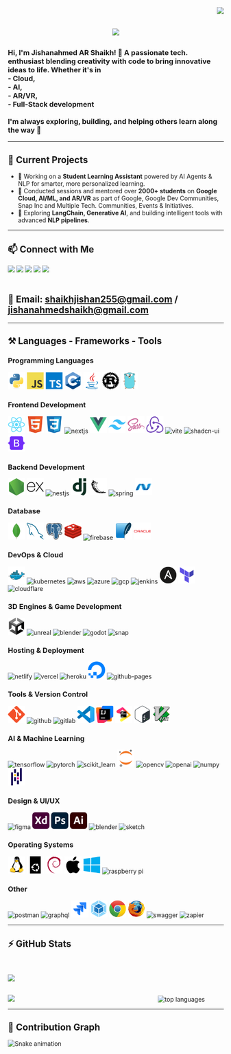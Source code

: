 <img align="right" src="https://visitor-badge.laobi.icu/badge?page_id=jishanahmed-shaikh" />

<h1 align="center">
    <img src="https://readme-typing-svg.herokuapp.com?font=Fira+Code&weight=600&size=32&pause=1200&width=500&lines=I'm+Jishanahmed+AR+Shaikh!" />
</h1>

<h3 align="left">
Hi, I'm Jishanahmed AR Shaikh! 👋  
A passionate tech. enthusiast blending creativity with code to bring innovative ideas to life.  
Whether it's in

<br>
- Cloud,
<br>
- AI,
<br>
- AR/VR,
<br>
- Full-Stack development
<br>
<br>
I'm always exploring, building, and helping others learn along the way 🚀
</h3>

---

## 🔭 Current Projects
- 🚀 Working on a **Student Learning Assistant** powered by AI Agents & NLP for smarter, more personalized learning.
- 🧠 Conducted sessions and mentored over **2000+ students** on **Google Cloud, AI/ML, and AR/VR** as part of Google, Google Dev Communities, Snap Inc and Multiple Tech. Communities, Events & Initiatives.
- 🧪 Exploring **LangChain, Generative AI**, and building intelligent tools with advanced **NLP pipelines**.

---

## 📫 Connect with Me
 
<a href="https://www.linkedin.com/in/jishanahmedshaikh/" target="_blank"><img height="40" src="https://img.icons8.com/external-justicon-lineal-color-justicon/64/000000/external-linkedin-social-media-justicon-lineal-color-justicon.png"/></a>
<a href="https://www.instagram.com/jishanahmed_shaikh/" target="_blank"><img height="40" src="https://img.icons8.com/external-justicon-lineal-color-justicon/64/000000/external-instagram-social-media-justicon-lineal-color-justicon.png"/></a>
<a href="https://www.youtube.com/@jishanahmedarshaikh" target="_blank"><img height="40" src="https://img.icons8.com/external-justicon-lineal-color-justicon/64/000000/external-youtube-social-media-justicon-lineal-color-justicon.png"/></a>
<a href="mailto:shaikhjishan255@gmail.com" target="_blank"><img height="40" src="https://img.icons8.com/external-justicon-lineal-color-justicon/64/000000/external-gmail-social-media-justicon-lineal-color-justicon.png"/></a>
<a href="https://discord.com/users/518476056232198171" target="_blank"><img height="40" src="https://img.icons8.com/external-justicon-lineal-color-justicon/64/000000/external-discord-social-media-justicon-lineal-color-justicon.png"/></a>
<br/>
<br>

## 📧 Email: shaikhjishan255@gmail.com / jishanahmedshaikh@gmail.com

---

## ⚒️ Languages - Frameworks - Tools

<h3 align="left">Programming Languages</h3>
<p align="left">
  <img src="https://raw.githubusercontent.com/devicons/devicon/master/icons/python/python-original.svg" alt="python" width="40" height="40" title="Python"/>
  <img src="https://raw.githubusercontent.com/devicons/devicon/master/icons/javascript/javascript-original.svg" alt="javascript" width="40" height="40" title="JavaScript"/>
  <img src="https://raw.githubusercontent.com/devicons/devicon/master/icons/typescript/typescript-original.svg" alt="typescript" width="40" height="40" title="TypeScript"/>
  <img src="https://raw.githubusercontent.com/devicons/devicon/master/icons/cplusplus/cplusplus-original.svg" alt="cplusplus" width="40" height="40" title="C++"/>
  <img src="https://raw.githubusercontent.com/devicons/devicon/master/icons/java/java-original.svg" alt="java" width="40" height="40" title="Java"/>
  <img src="https://raw.githubusercontent.com/devicons/devicon/55609aa5bd817ff167afce0d965585c92040787a/icons/rust/rust-plain.svg" alt="rust" width="40" height="40" title="Rust"/>
  <img src="https://raw.githubusercontent.com/devicons/devicon/master/icons/go/go-original.svg" alt="go" width="40" height="40" title="Go"/>
</p>

<h3 align="left">Frontend Development</h3>
<p align="left">
  <img src="https://raw.githubusercontent.com/devicons/devicon/master/icons/react/react-original.svg" alt="react" width="40" height="40" title="React"/>
  <img src="https://raw.githubusercontent.com/devicons/devicon/master/icons/html5/html5-original.svg" alt="html5" width="40" height="40" title="HTML5"/>
  <img src="https://raw.githubusercontent.com/devicons/devicon/master/icons/css3/css3-original.svg" alt="css3" width="40" height="40" title="CSS3"/>  
  <img src="https://cdn.worldvectorlogo.com/logos/nextjs-2.svg" alt="nextjs" width="40" height="40" title="Next.js"/>
  <img src="https://raw.githubusercontent.com/devicons/devicon/master/icons/vuejs/vuejs-original.svg" alt="vuejs" width="40" height="40" title="Vue.js"/>
  <img src="https://raw.githubusercontent.com/devicons/devicon/55609aa5bd817ff167afce0d965585c92040787a/icons/tailwindcss/tailwindcss-plain.svg" alt="tailwind" width="40" height="40" title="Tailwind CSS"/>
  <img src="https://raw.githubusercontent.com/devicons/devicon/master/icons/sass/sass-original.svg" alt="sass" width="40" height="40" title="Sass"/>
  <img src="https://raw.githubusercontent.com/devicons/devicon/master/icons/redux/redux-original.svg" alt="redux" width="40" height="40" title="Redux"/>
  <img src="https://vitejs.dev/logo-with-shadow.png" alt="vite" width="40" height="40" title="Vite"/>
  <img src="https://avatars.githubusercontent.com/u/139895814?s=200&v=4" alt="shadcn-ui" width="40" height="40" title="shadcn/ui"/>
  <img src="https://raw.githubusercontent.com/devicons/devicon/master/icons/bootstrap/bootstrap-plain.svg" alt="bootstrap" width="40" height="40" title="Bootstrap"/>
</p>

<h3 align="left">Backend Development</h3>
<p align="left">
  <img src="https://raw.githubusercontent.com/devicons/devicon/master/icons/nodejs/nodejs-original.svg" alt="nodejs" width="40" height="40" title="Node.js"/>
  <img src="https://raw.githubusercontent.com/devicons/devicon/master/icons/express/express-original.svg" alt="express" width="40" height="40" title="Express.js"/>
  <img src="https://www.vectorlogo.zone/logos/nestjs/nestjs-icon.svg" alt="nestjs" width="40" height="40" title="NestJS"/>
  <img src="https://raw.githubusercontent.com/devicons/devicon/master/icons/django/django-plain.svg" alt="django" width="40" height="40" title="Django"/>
  <img src="https://raw.githubusercontent.com/devicons/devicon/master/icons/flask/flask-original.svg" alt="flask" width="40" height="40" title="Flask"/>
  <img src="https://www.vectorlogo.zone/logos/springio/springio-icon.svg" alt="spring" width="40" height="40" title="Spring"/>
  <img src="https://raw.githubusercontent.com/devicons/devicon/master/icons/dot-net/dot-net-original.svg" alt="dotnet" width="40" height="40" title=".NET"/>
</p>

<h3 align="left">Database</h3>
<p align="left">
  <img src="https://raw.githubusercontent.com/devicons/devicon/master/icons/mongodb/mongodb-original.svg" alt="mongodb" width="40" height="40" title="MongoDB"/>
  <img src="https://raw.githubusercontent.com/devicons/devicon/master/icons/mysql/mysql-original.svg" alt="mysql" width="40" height="40" title="MySQL"/>
  <img src="https://raw.githubusercontent.com/devicons/devicon/master/icons/postgresql/postgresql-original.svg" alt="postgresql" width="40" height="40" title="PostgreSQL"/>
  <img src="https://raw.githubusercontent.com/devicons/devicon/master/icons/redis/redis-original.svg" alt="redis" width="40" height="40" title="Redis"/>
  <img src="https://www.vectorlogo.zone/logos/firebase/firebase-icon.svg" alt="firebase" width="40" height="40" title="Firebase"/>
  <img src="https://raw.githubusercontent.com/devicons/devicon/55609aa5bd817ff167afce0d965585c92040787a/icons/sqlite/sqlite-original.svg" alt="sqlite" width="40" height="40" title="SQLite"/>
  <img src="https://raw.githubusercontent.com/devicons/devicon/master/icons/oracle/oracle-original.svg" alt="oracle" width="40" height="40" title="Oracle"/>
</p>

<h3 align="left">DevOps & Cloud</h3>
<p align="left">
  <img src="https://raw.githubusercontent.com/devicons/devicon/master/icons/docker/docker-original.svg" alt="docker" width="40" height="40" title="Docker"/>
  <img src="https://www.vectorlogo.zone/logos/kubernetes/kubernetes-icon.svg" alt="kubernetes" width="40" height="40" title="Kubernetes"/>
  <!-- Alternative AWS icon -->
  <img src="https://upload.wikimedia.org/wikipedia/commons/9/93/Amazon_Web_Services_Logo.svg" alt="aws" width="40" height="40" title="Amazon Web Services"/>
  <img src="https://www.vectorlogo.zone/logos/microsoft_azure/microsoft_azure-icon.svg" alt="azure" width="40" height="40" title="Microsoft Azure"/>
  <img src="https://www.vectorlogo.zone/logos/google_cloud/google_cloud-icon.svg" alt="gcp" width="40" height="40" title="Google Cloud Platform"/>
  <img src="https://www.vectorlogo.zone/logos/jenkins/jenkins-icon.svg" alt="jenkins" width="40" height="40" title="Jenkins"/>
  <img src="https://raw.githubusercontent.com/devicons/devicon/55609aa5bd817ff167afce0d965585c92040787a/icons/ansible/ansible-original.svg" alt="ansible" width="40" height="40" title="Ansible"/>
  <img src="https://raw.githubusercontent.com/devicons/devicon/55609aa5bd817ff167afce0d965585c92040787a/icons/terraform/terraform-original.svg" alt="terraform" width="40" height="40" title="Terraform"/>
  <img src="https://www.vectorlogo.zone/logos/cloudflare/cloudflare-icon.svg" alt="cloudflare" width="40" height="40" title="Cloudflare"/>
</p>

<h3 align="left">3D Engines & Game Development</h3>
<p align="left">
  <img src="https://raw.githubusercontent.com/devicons/devicon/master/icons/unity/unity-original.svg" alt="unity" width="40" height="40" title="Unity Game Engine"/>
  <img src="https://raw.githubusercontent.com/kenangundogan/fontisto/036b7eca71aab1bef8e6a0518f7329f13ed62f6b/icons/svg/brand/unreal-engine.svg" alt="unreal" width="40" height="40" title="Unreal Engine"/>
  <img src="https://download.blender.org/branding/community/blender_community_badge_white.svg" alt="blender" width="40" height="40" title="Blender"/>
  <img src="https://www.vectorlogo.zone/logos/godotengine/godotengine-icon.svg" alt="godot" width="40" height="40" title="Godot Engine"/>
  <img src="https://raw.githubusercontent.com/simple-icons/simple-icons/master/icons/snapchat.svg" alt="snap" width="40" height="40" title="Snap Lens Studio"/>
</p>

<h3 align="left">Hosting & Deployment</h3>
<p align="left">
  <img src="https://www.vectorlogo.zone/logos/netlify/netlify-icon.svg" alt="netlify" width="40" height="40" title="Netlify"/>
  <img src="https://www.vectorlogo.zone/logos/vercel/vercel-icon.svg" alt="vercel" width="40" height="40" title="Vercel"/>
  <img src="https://www.vectorlogo.zone/logos/heroku/heroku-icon.svg" alt="heroku" width="40" height="40" title="Heroku"/>
  <img src="https://raw.githubusercontent.com/devicons/devicon/master/icons/digitalocean/digitalocean-original.svg" alt="digitalocean" width="40" height="40" title="DigitalOcean"/>
  <img src="https://www.vectorlogo.zone/logos/github/github-tile.svg" alt="github-pages" width="40" height="40" title="GitHub Pages"/>
</p>

<h3 align="left">Tools & Version Control</h3>
<p align="left">
  <img src="https://raw.githubusercontent.com/devicons/devicon/master/icons/git/git-original.svg" alt="git" width="40" height="40" title="Git"/>
  <img src="https://www.vectorlogo.zone/logos/github/github-icon.svg" alt="github" width="40" height="40" title="GitHub"/>
  <img src="https://www.vectorlogo.zone/logos/gitlab/gitlab-icon.svg" alt="gitlab" width="40" height="40" title="GitLab"/>
  <img src="https://raw.githubusercontent.com/devicons/devicon/master/icons/vscode/vscode-original.svg" alt="vscode" width="40" height="40" title="Visual Studio Code"/>
  <img src="https://raw.githubusercontent.com/devicons/devicon/master/icons/intellij/intellij-original.svg" alt="intellij" width="40" height="40" title="IntelliJ IDEA"/>
  <img src="https://raw.githubusercontent.com/devicons/devicon/master/icons/jetbrains/jetbrains-original.svg" alt="jetbrains" width="40" height="40" title="JetBrains"/>
  <img src="https://raw.githubusercontent.com/devicons/devicon/master/icons/bash/bash-original.svg" alt="bash" width="40" height="40" title="Bash"/>
  <img src="https://raw.githubusercontent.com/devicons/devicon/master/icons/vim/vim-original.svg" alt="vim" width="40" height="40" title="Vim"/>
</p>

<h3 align="left">AI & Machine Learning</h3>
<p align="left">
  <img src="https://www.vectorlogo.zone/logos/tensorflow/tensorflow-icon.svg" alt="tensorflow" width="40" height="40" title="TensorFlow"/>
  <img src="https://www.vectorlogo.zone/logos/pytorch/pytorch-icon.svg" alt="pytorch" width="40" height="40" title="PyTorch"/>
  <img src="https://upload.wikimedia.org/wikipedia/commons/0/05/Scikit_learn_logo_small.svg" alt="scikit_learn" width="40" height="40" title="Scikit-learn"/>
  <img src="https://raw.githubusercontent.com/devicons/devicon/master/icons/jupyter/jupyter-original.svg" alt="jupyter" width="40" height="40" title="Jupyter"/>
  <img src="https://www.vectorlogo.zone/logos/opencv/opencv-icon.svg" alt="opencv" width="40" height="40" title="OpenCV"/>
  <img src="https://raw.githubusercontent.com/simple-icons/simple-icons/master/icons/openai.svg" alt="openai" width="40" height="40" title="OpenAI"/>
  <img src="https://www.vectorlogo.zone/logos/numpy/numpy-icon.svg" alt="numpy" width="40" height="40" title="NumPy"/>
  <img src="https://raw.githubusercontent.com/devicons/devicon/master/icons/pandas/pandas-original.svg" alt="pandas" width="40" height="40" title="Pandas"/>
</p>

<h3 align="left">Design & UI/UX</h3>
<p align="left">
  <img src="https://www.vectorlogo.zone/logos/figma/figma-icon.svg" alt="figma" width="40" height="40" title="Figma"/>
  <img src="https://raw.githubusercontent.com/devicons/devicon/master/icons/xd/xd-plain.svg" alt="xd" width="40" height="40" title="Adobe XD"/>
  <img src="https://raw.githubusercontent.com/devicons/devicon/master/icons/photoshop/photoshop-plain.svg" alt="photoshop" width="40" height="40" title="Adobe Photoshop"/>
  <img src="https://raw.githubusercontent.com/devicons/devicon/master/icons/illustrator/illustrator-plain.svg" alt="illustrator" width="40" height="40" title="Adobe Illustrator"/>
  <img src="https://download.blender.org/branding/community/blender_community_badge_white.svg" alt="blender" width="40" height="40" title="Blender"/>
  <img src="https://www.vectorlogo.zone/logos/sketchapp/sketchapp-icon.svg" alt="sketch" width="40" height="40" title="Sketch"/>
</p>

<h3 align="left">Operating Systems</h3>
<p align="left">
  <img src="https://raw.githubusercontent.com/devicons/devicon/master/icons/linux/linux-original.svg" alt="linux" width="40" height="40" title="Linux"/>
  <img src="https://raw.githubusercontent.com/devicons/devicon/master/icons/ubuntu/ubuntu-plain.svg" alt="ubuntu" width="40" height="40" title="Ubuntu"/>
  <img src="https://raw.githubusercontent.com/devicons/devicon/master/icons/debian/debian-original.svg" alt="debian" width="40" height="40" title="Debian"/>
  <img src="https://raw.githubusercontent.com/devicons/devicon/master/icons/apple/apple-original.svg" alt="macos" width="40" height="40" title="macOS"/>
  <img src="https://raw.githubusercontent.com/devicons/devicon/master/icons/windows8/windows8-original.svg" alt="windows" width="40" height="40" title="Windows"/>
  <img src="https://www.vectorlogo.zone/logos/raspberrypi/raspberrypi-icon.svg" alt="raspberry pi" width="40" height="40" title="Raspberry Pi"/>
</p>

<h3 align="left">Other</h3>
<p align="left">
  <img src="https://www.vectorlogo.zone/logos/getpostman/getpostman-icon.svg" alt="postman" width="40" height="40" title="Postman"/>
  <img src="https://www.vectorlogo.zone/logos/graphql/graphql-icon.svg" alt="graphql" width="40" height="40" title="GraphQL"/>
  <img src="https://raw.githubusercontent.com/devicons/devicon/master/icons/jira/jira-original.svg" alt="jira" width="40" height="40" title="Jira"/>
  <img src="https://raw.githubusercontent.com/devicons/devicon/master/icons/webpack/webpack-original.svg" alt="webpack" width="40" height="40" title="Webpack"/>
  <img src="https://raw.githubusercontent.com/devicons/devicon/master/icons/chrome/chrome-original.svg" alt="chrome" width="40" height="40" title="Google Chrome"/>
  <img src="https://raw.githubusercontent.com/devicons/devicon/master/icons/firefox/firefox-original.svg" alt="firefox" width="40" height="40" title="Firefox"/>
  <img src="https://raw.githubusercontent.com/simple-icons/simple-icons/master/icons/swagger.svg" alt="swagger" width="40" height="40" title="Swagger"/>
  <img src="https://raw.githubusercontent.com/simple-icons/simple-icons/master/icons/zapier.svg" alt="zapier" width="40" height="40" title="Zapier"/>
</p>

---

## ⚡ GitHub Stats

<br/>

<p>
  <img align="center" height="300" src="https://github-readme-streak-stats.herokuapp.com/?user=jishanahmed-shaikh&theme=tokyonight&hide_border=true" />
</p>

<br/>

<img width=350 align="left" src="https://github-readme-stats.vercel.app/api?username=jishanahmed-shaikh&theme=tokyonight&show_icons=true&hide_border=true&count_private=true" />
<img width=390 align="center" src="https://github-readme-stats.vercel.app/api/top-langs/?username=jishanahmed-shaikh&theme=tokyonight&show_icons=true&hide_border=true&layout=compact" alt="top languages" />

---

## 🐍 Contribution Graph

![Snake animation](https://github.com/eagrundy/eagrundy/blob/output/github-contribution-grid-snake.svg)

